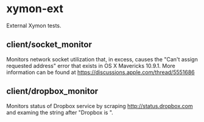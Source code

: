 xymon-ext
=========

External Xymon tests.

client/socket_monitor
---------------------
Monitors network socket utilization that, in excess, causes the "Can't 
assign requested address" error that exists in OS X Mavericks 10.9.1. 
More information can be found at https://discussions.apple.com/thread/5551686

client/dropbox_monitor
----------------------
Monitors status of Dropbox service by scraping http://status.dropbox.com 
and examing the string after "Dropbox is ".

